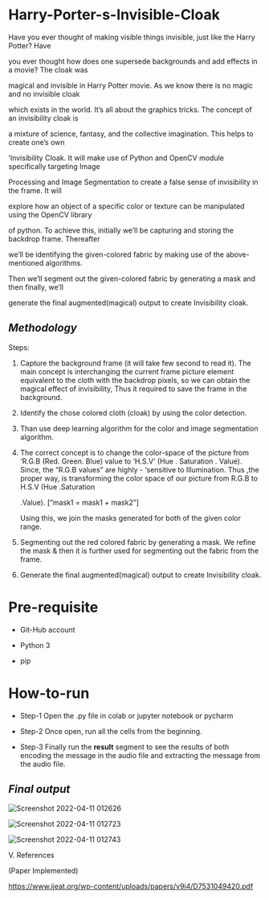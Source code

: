 # Harry-Porter-s-Invisible-Cloak

Have you ever thought of making visible things invisible, just like the Harry Potter? Have 

you ever thought how does one supersede backgrounds and add effects in a movie? The cloak was 

magical and invisible in Harry Potter movie. As we know there is no magic and no invisible cloak

which exists in the world. It’s all about the graphics tricks. The concept of an invisibility cloak is 

a mixture of science, fantasy, and the collective imagination. This helps to create one’s own 

‘Invisibility Cloak. It will make use of Python and OpenCV module specifically targeting Image 

Processing and Image Segmentation to create a false sense of invisibility in the frame. It will 

explore how an object of a specific color or texture can be manipulated using the OpenCV library 

of python. To achieve this, initially we’ll be capturing and storing the backdrop frame. Thereafter 

we’ll be identifying the given-colored fabric by making use of the above-mentioned algorithms. 

Then we’ll segment out the given-colored fabric by generating a mask and then finally, we’ll 

generate the final augmented(magical) output to create Invisibility cloak. 


## *Methodology*

Steps:

1. Capture the background frame (it will take few second to read it). The main concept is interchanging the current frame picture element equivalent to 
  the cloth with the backdrop pixels, so we can obtain the magical effect of invisibility,  Thus it required to save the frame in the background.

2. Identify the chose colored cloth (cloak) by using the color detection.

3. Than use deep learning algorithm for the color and image segmentation algorithm.

4. The correct concept is to change the color-space of the picture from ‘R.G.B (Red.  Green. Blue) value to ‘H.S.V’ (Hue . Saturation . Value).
   Since, the “R.G.B values” are highly - ‘sensitive to Illumination. Thus ,the proper way,  is transforming the color space of our picture from R.G.B to H.S.V (Hue .Saturation 

   .Value). [“mask1 = mask1 + mask2”]

   Using this, we join the masks generated for both of the given color range.

5. Segmenting out the red colored fabric by generating a mask. We refine the mask & then it is further used for segmenting out the fabric from the frame.

6. Generate the final augmented(magical) output to create Invisibility cloak.

# Pre-requisite

-   Git-Hub account

-   Python 3

-   pip


# How-to-run

  - Step-1 Open the .py file in colab or jupyter notebook or pycharm
  
  - Step-2 Once open, run all the cells from the beginning.

  - Step-3 Finally run the **result** segment to see the results of both encoding the message in the audio file and extracting the message from the audio file.


## *Final output*



![Screenshot 2022-04-11 012626](https://user-images.githubusercontent.com/40821800/162637417-27873948-5570-4d94-a876-6105935248ec.png)

![Screenshot 2022-04-11 012723](https://user-images.githubusercontent.com/40821800/162637420-53b99b95-34cb-42d3-8adc-bae17931cc96.png)

![Screenshot 2022-04-11 012743](https://user-images.githubusercontent.com/40821800/162637423-0f0fe236-761f-4935-b286-045522be6cc8.png)



V. References

(Paper Implemented)


https://www.ijeat.org/wp-content/uploads/papers/v9i4/D7531049420.pdf
